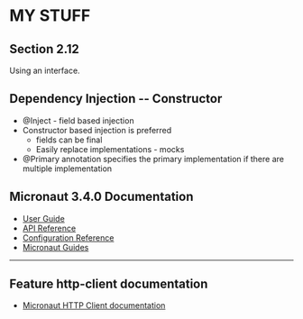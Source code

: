 # MY STUFF
## Section 2.12
Using an interface.
## Dependency Injection -- Constructor
* @Inject &#45; field based injection
* Constructor based injection is preferred
  * fields can be final
  * Easily replace implementations  &#45; mocks
* @Primary annotation specifies the primary implementation if there are multiple implementation


## Micronaut 3.4.0 Documentation

- [User Guide](https://docs.micronaut.io/3.4.0/guide/index.html)
- [API Reference](https://docs.micronaut.io/3.4.0/api/index.html)
- [Configuration Reference](https://docs.micronaut.io/3.4.0/guide/configurationreference.html)
- [Micronaut Guides](https://guides.micronaut.io/index.html)

---

## Feature http-client documentation

- [Micronaut HTTP Client documentation](https://docs.micronaut.io/latest/guide/index.html#httpClient)


